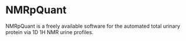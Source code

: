 # NMRpQuant
NMRpQuant is a freely available software for the automated total urinary protein via 1D 1H NMR urine profiles.

